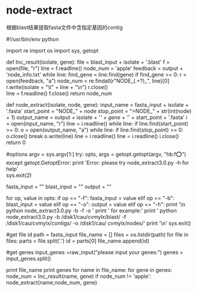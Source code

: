 # node-extract
根据blast结果提取fasta文件中含指定基因的contig

#!/usr/bin/env python

import re
import os
import sys, getopt


def Inc_result(isolate, gene):
    file = blast_input + isolate + '.blast'
    f = open(file, "r")
    line = f.readline()
    node_num = 'apple'
    feedback = output + 'node_info.txt'
    while line:
        find_gene = line.find(gene)
        if find_gene >= 0:
            r = open(feedback, "a")
            node_num = re.findall(r"NODE_(.+?)_", line)[0]
            r.write(isolate + "\t" + line + "\n")
            r.close()  
        line = f.readline()
    f.close()
    return node_num

def node_extract(isolate, node, gene):
    input_name = fasta_input + isolate + '.fasta' 
    start_point = "NODE_" + node
    stop_point = ">NODE_" + str(int(node) + 1)
    output_name = output + isolate + '_' + gene + '_' + start_point + '.fasta'
    i = open(input_name, "r")
    line = i.readline()
    while line:
        if line.find(start_point) >= 0:
            o = open(output_name, "a")
            while line:
                if line.find(stop_point) >= 0:
                    o.close()
                    break
                o.write(line)
                line = i.readline()
        line = i.readline()
    i.close()
    return 0

#options
argv = sys.argv[1:]
try:
    opts, args = getopt.getopt(argv, "hb:f:o:")
except getopt.GetoptError:
    print 'Error: please try node_extract3.0.py -h for help'   
    sys.exit(2)

fasta_input = ""
blast_input = ""
output = ""


for op, value in opts:
    if op == "-f":
        fasta_input = value
    elif op == "-b":
        blast_input = value
    elif op == "-o":
        output = value
    elif op == "-h":
        print '\n python node_extract3.0.py -b <blastpath> -f <fastapath> -o <outputpath>'
        print ' for example:'
        print ' python node_extract3.0.py -b /disk1/cau/cvmylx/blast/ -f /disk1/cau/cvmylx/contigs/ -o /disk1/cau/
cvmylx/nodes/' 
        print '\n'
        sys.exit()

#get file id
path = fasta_input
file_name = []
files = os.listdir(path)
for file in files:
    parts = file.split('.')
    id = parts[0]
    file_name.append(id)

#get genes
input_genes =raw_input("please input your genes:")
genes = input_genes.split()

print file_name
print genes
for name in file_name:
    for gene in genes:
        node_num = Inc_result(name, gene)
        if node_num != 'apple':
            node_extract(name,node_num, gene)
